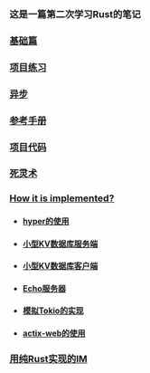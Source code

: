 ### 这是一篇第二次学习Rust的笔记

### [基础篇](./doc/1.md)
### [项目练习](./doc/2.md)
### [异步](./doc/3.md)
### [参考手册](./doc/4.md)
### [项目代码](./lite)

### [死灵术](./doc/5.md)

### [How it is implemented?](./doc/6.md)

 - #### [hyper的使用](./lite/http-use)
 - #### [小型KV数据库服务端](./lite/my-redis-server)
 - #### [小型KV数据库客户端](./lite/my-redis-client)
 - #### [Echo服务器](./lite/echo)
 - #### [模拟Tokio的实现](./lite/mini-tokio)
 - #### [actix-web的使用](./lite/actix-web-use)

### [用纯Rust实现的IM](https://github.com/SuanCaiYv/prim)


